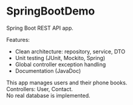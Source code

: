 # SpringBootDemo

Spring Boot REST API app.

Features:
- Clean architecture: repository, service, DTO
- Unit testing (JUnit, Mockito, Spring)
- Global controller exception handling
- Documentation (JavaDoc)

This app manages users and their phone books.<br/>
Controllers: User, Contact.<br/>
No real database is implemented.
